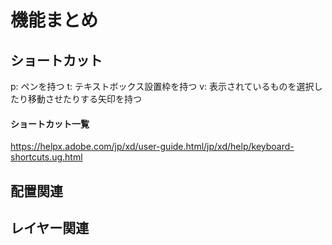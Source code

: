 # 機能まとめ

## ショートカット
p: ペンを持つ
t: テキストボックス設置枠を持つ
v: 表示されているものを選択したり移動させたりする矢印を持つ
#### ショートカット一覧
https://helpx.adobe.com/jp/xd/user-guide.html/jp/xd/help/keyboard-shortcuts.ug.html

## 配置関連


## レイヤー関連
